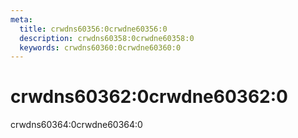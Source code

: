 ```yaml
---
meta:
  title: crwdns60356:0crwdne60356:0
  description: crwdns60358:0crwdne60358:0
  keywords: crwdns60360:0crwdne60360:0
---
```


# crwdns60362:0crwdne60362:0
crwdns60364:0crwdne60364:0

<entry-ad />

<doc-footer />

